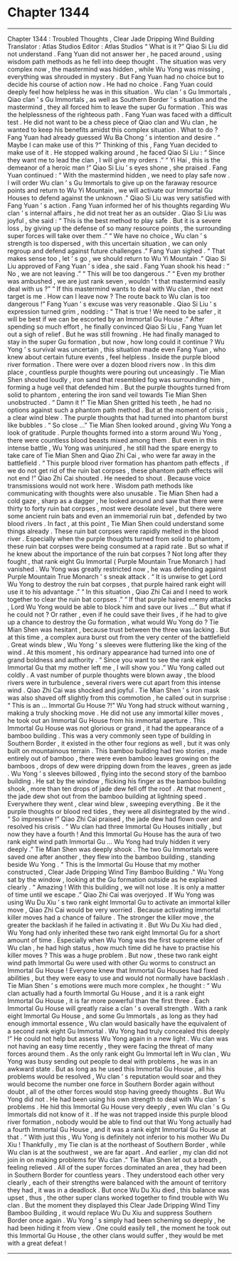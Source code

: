 
# Chapter 1344


---

Chapter 1344 : Troubled Thoughts , Clear Jade Dripping Wind Building
Translator :
Atlas Studios
Editor :
Atlas Studios
“ What is it ?” Qiao Si Liu did not understand .
Fang Yuan did not answer her , he paced around , using wisdom path methods as he fell into deep thought .
The situation was very complex now , the mastermind was hidden , while Wu Yong was missing , everything was shrouded in mystery . But Fang Yuan had no choice but to decide his course of action now .
He had no choice .
Fang Yuan could deeply feel how helpless he was in this situation .
Wu clan ’ s Gu Immortals , Qiao clan ’ s Gu Immortals , as well as Southern Border ’ s situation and the mastermind , they all forced him to leave the super Gu formation .
This was the helplessness of the righteous path .
Fang Yuan was faced with a difficult test .
He did not want to be a chess piece of Qiao clan and Wu clan , he wanted to keep his benefits amidst this complex situation .
What to do ?
Fang Yuan had already guessed Wu Ba Chong ’ s intention and desire .
“ Maybe I can make use of this ?” Thinking of this , Fang Yuan decided to make use of it .
He stopped walking around , he faced Qiao Si Liu : “ Since they want me to lead the clan , I will give my orders .”
“ Yi Hai , this is the demeanor of a heroic man !” Qiao Si Liu ’ s eyes shone , she praised .
Fang Yuan continued : “ With the mastermind hidden , we need to play safe now . I will order Wu clan ’ s Gu Immortals to give up on the faraway resource points and return to Wu Yi Mountain , we will activate our Immortal Gu Houses to defend against the unknown .”
Qiao Si Liu was very satisfied with Fang Yuan ’ s action .
Fang Yuan informed her of his thoughts regarding Wu clan ’ s internal affairs , he did not treat her as an outsider .
Qiao Si Liu was joyful , she said : “ This is the best method to play safe . But it is a severe loss , by giving up the defense of so many resource points , the surrounding super forces will take over them .”
“ We have no choice , Wu clan ’ s strength is too dispersed , with this uncertain situation , we can only regroup and defend against future challenges .” Fang Yuan sighed .
“ That makes sense too , let ’ s go , we should return to Wu Yi Mountain .” Qiao Si Liu approved of Fang Yuan ’ s idea , she said .
Fang Yuan shook his head : “ No , we are not leaving .”
“ This will be too dangerous .”
“ Even my brother was ambushed , we are just rank seven , wouldn ’ t that mastermind easily deal with us ?”
“ If this mastermind wants to deal with Wu clan , their next target is me . How can I leave now ? The route back to Wu clan is too dangerous !”
Fang Yuan ’ s excuse was very reasonable .
Qiao Si Liu ’ s expression turned grim , nodding : “ That is true ! We need to be safer , it will be best if we can be escorted by an Immortal Gu House .”
After spending so much effort , he finally convinced Qiao Si Liu , Fang Yuan let out a sigh of relief .
But he was still frowning .
He had finally managed to stay in the super Gu formation , but now , how long could it continue ?
Wu Yong ’ s survival was uncertain , this situation made even Fang Yuan , who knew about certain future events , feel helpless .
Inside the purple blood river formation .
There were over a dozen blood rivers now .
In this dim place , countless purple thoughts were pouring out unceasingly .
Tie Mian Shen shouted loudly , iron sand that resembled fog was surrounding him , forming a huge veil that defended him .
But the purple thoughts turned from solid to phantom , entering the iron sand veil towards Tie Mian Shen unobstructed .
“ Damn it !” Tie Mian Shen gritted his teeth , he had no options against such a phantom path method .
But at the moment of crisis , a clear wind blew .
The purple thoughts that had turned into phantom burst like bubbles .
“ So close …” Tie Mian Shen looked around , giving Wu Yong a look of gratitude .
Purple thoughts formed into a storm around Wu Yong , there were countless blood beasts mixed among them .
But even in this intense battle , Wu Yong was uninjured , he still had the spare energy to take care of Tie Mian Shen and Qiao Zhi Cai , who were far away in the battlefield .
“ This purple blood river formation has phantom path effects , if we do not get rid of the ruin bat corpses , these phantom path effects will not end !” Qiao Zhi Cai shouted .
He needed to shout .
Because voice transmissions would not work here .
Wisdom path methods like communicating with thoughts were also unusable .
Tie Mian Shen had a cold gaze , sharp as a dagger , he looked around and saw that there were thirty to forty ruin bat corpses , most were desolate level , but there were some ancient ruin bats and even an immemorial ruin bat , defended by two blood rivers .
In fact , at this point , Tie Mian Shen could understand some things already .
These ruin bat corpses were rapidly melted in the blood river . Especially when the purple thoughts turned from solid to phantom , these ruin bat corpses were being consumed at a rapid rate .
But so what if he knew about the importance of the ruin bat corpses ?
Not long after they fought , that rank eight Gu Immortal ( Purple Mountain True Monarch ) had vanished .
Wu Yong was greatly restricted now , he was defending against Purple Mountain True Monarch ’ s sneak attack .
“ It is unwise to get Lord Wu Yong to destroy the ruin bat corpses , that purple haired rank eight will use it to his advantage .”
“ In this situation , Qiao Zhi Cai and I need to work together to clear the ruin bat corpses .”
“ If that purple haired enemy attacks , Lord Wu Yong would be able to block him and save our lives …”
But what if he could not ?
Or rather , even if he could save their lives , if he had to give up a chance to destroy the Gu formation , what would Wu Yong do ?
Tie Mian Shen was hesitant , because trust between the three was lacking .
But at this time , a complex aura burst out from the very center of the battlefield .
Great winds blew , Wu Yong ’ s sleeves were fluttering like the king of the wind . At this moment , his ordinary appearance had turned into one of grand boldness and authority .
“ Since you want to see the rank eight Immortal Gu that my mother left me , I will show you .” Wu Yong called out coldly .
A vast number of purple thoughts were blown away , the blood rivers were in turbulence , several rivers were cut apart from this intense wind .
Qiao Zhi Cai was shocked and joyful .
Tie Mian Shen ’ s iron mask was also shaved off slightly from this commotion , he called out in surprise : “ This is an … Immortal Gu House ?!”
Wu Yong had struck without warning , making a truly shocking move .
He did not use any immortal killer moves , he took out an Immortal Gu House from his immortal aperture .
This Immortal Gu House was not glorious or grand , it had the appearance of a bamboo building .
This was a very commonly seen type of building in Southern Border , it existed in the other four regions as well , but it was only built on mountainous terrain .
This bamboo building had two stories , made entirely out of bamboo , there were even bamboo leaves growing on the bamboos , drops of dew were dripping down from the leaves , green as jade .
Wu Yong ’ s sleeves billowed , flying into the second story of the bamboo building .
He sat by the window , flicking his finger as the bamboo building shook , more than ten drops of jade dew fell off the roof .
At that moment , the jade dew shot out from the bamboo building at lightning speed .
Everywhere they went , clear wind blew , sweeping everything . Be it the purple thoughts or blood red tides , they were all disintegrated by the wind .
“ So impressive !” Qiao Zhi Cai praised , the jade dew had flown over and resolved his crisis .
“ Wu clan had three Immortal Gu Houses initially , but now they have a fourth ! And this Immortal Gu House has the aura of two rank eight wind path Immortal Gu … Wu Yong had truly hidden it very deeply .” Tie Mian Shen was deeply shook .
The two Gu Immortals were saved one after another , they flew into the bamboo building , standing beside Wu Yong .
“ This is the Immortal Gu House that my mother constructed , Clear Jade Dripping Wind Tiny Bamboo Building .” Wu Yong sat by the window , looking at the Gu formation outside as he explained clearly .
“ Amazing ! With this building , we will not lose . It is only a matter of time until we escape .” Qiao Zhi Cai was overjoyed .
If Wu Yong was using Wu Du Xiu ’ s two rank eight Immortal Gu to activate an immortal killer move , Qiao Zhi Cai would be very worried .
Because activating immortal killer moves had a chance of failure . The stronger the killer move , the greater the backlash if he failed in activating it .
But Wu Du Xiu had died , Wu Yong had only inherited these two rank eight Immortal Gu for a short amount of time .
Especially when Wu Yong was the first supreme elder of Wu clan , he had high status , how much time did he have to practise his killer moves ? This was a huge problem .
But now , these two rank eight wind path Immortal Gu were used with other Gu worms to construct an Immortal Gu House !
Everyone knew that Immortal Gu Houses had fixed abilities , but they were easy to use and would not normally have backlash .
Tie Mian Shen ’ s emotions were much more complex , he thought : “ Wu clan actually had a fourth Immortal Gu House , and it is a rank eight Immortal Gu House , it is far more powerful than the first three . Each Immortal Gu House will greatly raise a clan ’ s overall strength . With a rank eight Immortal Gu House , and some Gu Immortals , as long as they had enough immortal essence , Wu clan would basically have the equivalent of a second rank eight Gu Immortal . Wu Yong had truly concealed this deeply !”
He could not help but assess Wu Yong again in a new light .
Wu clan was not having an easy time recently , they were facing the threat of many forces around them . As the only rank eight Gu Immortal left in Wu clan , Wu Yong was busy sending out people to deal with problems , he was in an awkward state .
But as long as he used this Immortal Gu House , all his problems would be resolved , Wu clan ’ s reputation would soar and they would become the number one force in Southern Border again without doubt , all of the other forces would stop having greedy thoughts .
But Wu Yong did not .
He had been using his own strength to deal with Wu clan ’ s problems . He hid this Immortal Gu House very deeply , even Wu clan ’ s Gu Immortals did not know of it .
If he was not trapped inside this purple blood river formation , nobody would be able to find out that Wu Yong actually had a fourth Immortal Gu House , and it was a rank eight Immortal Gu House at that .
“ With just this , Wu Yong is definitely not inferior to his mother Wu Du Xiu ! Thankfully , my Tie clan is at the northeast of Southern Border , while Wu clan is at the southwest , we are far apart . And earlier , my clan did not join in on making problems for Wu clan .” Tie Mian Shen let out a breath , feeling relieved .
All of the super forces dominated an area , they had been in Southern Border for countless years .
They understood each other very clearly , each of their strengths were balanced with the amount of territory they had , it was in a deadlock .
But once Wu Du Xiu died , this balance was upset , thus , the other super clans worked together to find trouble with Wu clan .
But the moment they displayed this Clear Jade Dripping Wind Tiny Bamboo Building , it would replace Wu Du Xiu and suppress Southern Border once again .
Wu Yong ’ s simply had been scheming so deeply , he had been hiding it from view . One could easily tell , the moment he took out this Immortal Gu House , the other clans would suffer , they would be met with a great defeat !

---

